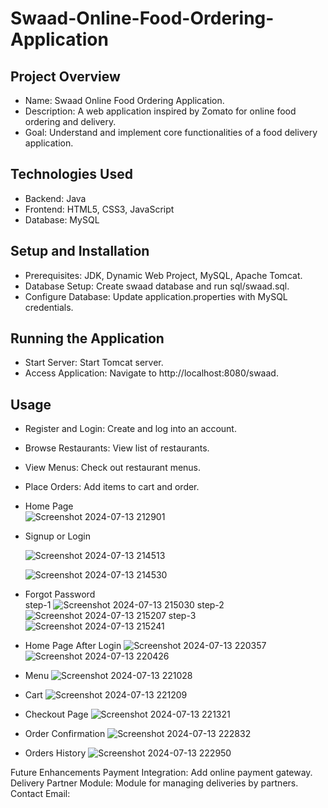 # Swaad-Online-Food-Ordering-Application
## Project Overview
- Name: Swaad Online Food Ordering Application.
- Description: A web application inspired by Zomato for online food ordering and delivery.
- Goal: Understand and implement core functionalities of a food delivery application.

## Technologies Used
- Backend: Java
- Frontend: HTML5, CSS3, JavaScript
- Database: MySQL

## Setup and Installation
- Prerequisites: JDK, Dynamic Web Project, MySQL, Apache Tomcat.
- Database Setup: Create swaad database and run sql/swaad.sql.
- Configure Database: Update application.properties with MySQL credentials.

## Running the Application
- Start Server: Start Tomcat server.
- Access Application: Navigate to http://localhost:8080/swaad.

## Usage
- Register and Login: Create and log into an account.
- Browse Restaurants: View list of restaurants.
- View Menus: Check out restaurant menus.
- Place Orders: Add items to cart and order.

- Home Page
  </br>
  ![Screenshot 2024-07-13 212901](https://github.com/user-attachments/assets/b381c5a2-ff01-4f2e-a612-c578a0acc0ff)

- Signup or Login
  
  ![Screenshot 2024-07-13 214513](https://github.com/user-attachments/assets/56f1268f-3680-4784-88dc-1d94ff2595c9)
  
  ![Screenshot 2024-07-13 214530](https://github.com/user-attachments/assets/3f98a020-b823-4b23-b08f-c1ef1dcb4e89)

- Forgot Password</br>
  step-1
  ![Screenshot 2024-07-13 215030](https://github.com/user-attachments/assets/6f57762e-45b4-45f5-9326-05a31ced8b62)
  step-2
  ![Screenshot 2024-07-13 215207](https://github.com/user-attachments/assets/4ccd5715-f3b8-4855-9f88-a0a958117b67)
  step-3
  ![Screenshot 2024-07-13 215241](https://github.com/user-attachments/assets/d33642bc-da63-478f-b8de-9d793cf0bc12)
- Home Page After Login
  ![Screenshot 2024-07-13 220357](https://github.com/user-attachments/assets/b4ebaa49-899b-4285-9371-93cef3a94205)
  ![Screenshot 2024-07-13 220426](https://github.com/user-attachments/assets/e5dca390-cd20-4f3a-8973-0c160872358f)
- Menu
  ![Screenshot 2024-07-13 221028](https://github.com/user-attachments/assets/e04c6d80-908e-4a43-bc6b-311f275b6a4d)
- Cart
  ![Screenshot 2024-07-13 221209](https://github.com/user-attachments/assets/99550f26-201c-4cb7-9417-1c6a5d626d74)
- Checkout Page
  ![Screenshot 2024-07-13 221321](https://github.com/user-attachments/assets/78a8b815-f298-431e-84cd-a002da802754)
- Order Confirmation
  ![Screenshot 2024-07-13 222832](https://github.com/user-attachments/assets/c3427a1a-806f-4a2e-b023-68d74f75679a)
- Orders History
  ![Screenshot 2024-07-13 222950](https://github.com/user-attachments/assets/5ab35a7c-6594-41b0-9513-607c4bb2686d)

Future Enhancements
Payment Integration: Add online payment gateway.
Delivery Partner Module: Module for managing deliveries by partners.
Contact
Email: 
